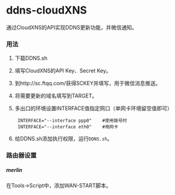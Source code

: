 # ddns-cloudXNS
通过CloudXNS的API实现DDNS更新功能，并微信通知。

### 用法
1. 下载DDNS.sh
2. 填写CloudXNS的API Key、Secret Key。
3. 到http://sc.ftqq.com/获得SCKEY并填写，用于微信消息推送。
4. 将需要更新的域名填写到TARGET。
5. 多出口的环境设置INTERFACE值指定网口（单网卡环境留空值即可）

		INTERFACE="--interface ppp0"    #使用拨号时
		INTERFACE="--interface eth0"    #用网卡

5. 给DDNS.sh添加执行权限，运行`DDNS.sh`。

### 路由器设置
##### merlin
在Tools->Script中，添加WAN-START脚本。 
